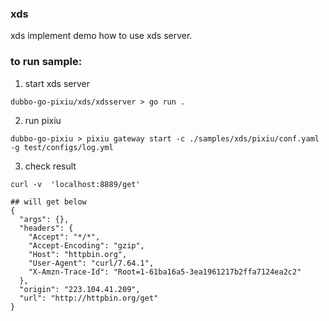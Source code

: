 ### xds

xds implement demo how to use xds server.

### to run sample:

1. start xds server
```
dubbo-go-pixiu/xds/xdsserver > go run .
```

2. run pixiu 
```
dubbo-go-pixiu > pixiu gateway start -c ./samples/xds/pixiu/conf.yaml -g test/configs/log.yml
```

3. check result
```shell
curl -v  'localhost:8889/get'

## will get below 
{
  "args": {},
  "headers": {
    "Accept": "*/*",
    "Accept-Encoding": "gzip",
    "Host": "httpbin.org",
    "User-Agent": "curl/7.64.1",
    "X-Amzn-Trace-Id": "Root=1-61ba16a5-3ea1961217b2ffa7124ea2c2"
  },
  "origin": "223.104.41.209",
  "url": "http://httpbin.org/get"
}
```